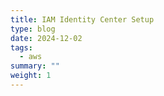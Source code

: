 ```yaml
---
title: IAM Identity Center Setup
type: blog
date: 2024-12-02
tags:
  - aws
summary: ""
weight: 1
---
```

